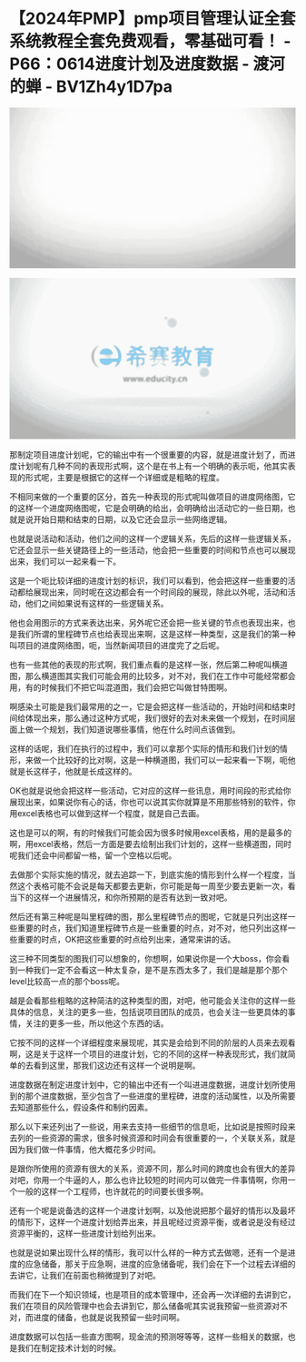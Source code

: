 # 【2024年PMP】pmp项目管理认证全套系统教程全套免费观看，零基础可看！ - P66：0614进度计划及进度数据 - 渡河的蝉 - BV1Zh4y1D7pa

![](img/96a5161f6b2f4141416b4b0394c46938_0.png)

![](img/96a5161f6b2f4141416b4b0394c46938_1.png)

那制定项目进度计划呢，它的输出中有一个很重要的内容，就是进度计划了，而进度计划呢有几种不同的表现形式啊，这个是在书上有一个明确的表示呃，他其实表现的形式呢，主要是根据它的这样一个详细或是粗略的程度。

不相同来做的一个重要的区分，首先一种表现的形式呢叫做项目的进度网络图，它的这样一个进度网络图呢，它是会明确的给出，会明确给出活动它的一些日期，也就是说开始日期和结束的日期，以及它还会显示一些网络逻辑。

也就是说活动和活动，他们之间的这样一个逻辑关系，先后的这样一些逻辑关系，它还会显示一些关键路径上的一些活动，他会把一些重要的时间和节点也可以展现出来，我们可以一起来看一下。

这是一个呃比较详细的进度计划的标识，我们可以看到，他会把这样一些重要的活动都给展现出来，同时呢在这边都会有一个时间段的展现，除此以外呢，活动和活动，他们之间如果说有这样的一些逻辑关系。

他也会用图示的方式来表达出来，另外呢它还会把一些关键的节点也表现出来，也是我们所谓的里程碑节点也给表现出来啊，这是这样一种类型，这是我们的第一种叫项目的进度网络图，呃，当然新闻项目的进度完了之后呢。

也有一些其他的表现的形式啊，我们重点看的是这样一张，然后第二种呢叫横道图，那么横道图其实我们可能会用的比较多，对不对，我们在工作中可能经常都会用，有的时候我们不把它叫混道图，我们会把它叫做甘特图啊。

啊感染土可能是我们最常用的之一，它是会把这样一些活动的，开始时间和结束时间给体现出来，那么通过这种方式呢，我们很好的去对未来做一个规划，在时间层面上做一个规划，我们知道说哪些事情，他在什么时间点该做到。

这样的话呢，我们在执行的过程中，我们可以拿那个实际的情形和我们计划的情形，来做一个比较好的比对啊，这是一种横道图，我们可以一起来看一下啊，呃他就是长这样子，他就是长成这样的。

OK也就是说他会把这样一些活动，它对应的这样一些讯息，用时间段的形式给你展现出来，如果说你有心的话，你也可以说其实你就算是不用那些特别的软件，你用excel表格也可以做到这样一个程度，就是自己去画。

这也是可以的啊，有的时候我们可能会因为很多时候用excel表格，用的是最多的啊，用excel表格，然后一方面是要去绘制出我们计划的，这样一些横道图，同时呢我们还会中间都留一格，留一个空格以后呢。

去做那个实际实施的情况，就去追踪一下，到底实施的情形到什么样一个程度，当然这个表格可能不会说是每天都要去更新，你可能是每一周至少要去更新一次，看当下的这样一个进展情况，和你所预期的是否有达到一致对吧。

然后还有第三种呢是叫里程碑的图，那么里程碑节点的图呢，它就是只列出这样一些重要的时点，我们知道里程碑节点是一些重要的时点，对不对，他只列出这样一些重要的时点，OK把这些重要的时点给列出来，通常来讲的话。

这三种不同类型的图我们可以想象的，你想啊，如果说你是一个大boss，你会看到一种我们一定不会看这一种太复杂，是不是东西太多了，我们是越是那个那个level比较高一点的那个boss呢。

越是会看那些粗略的这种简洁的这种类型的图，对吧，他可能会关注你的这样一些具体的信息，关注的更多一些，包括说项目团队的成员，也会关注一些更具体的事情，关注的更多一些，所以他这个东西的话。

它按不同的这样一个详细程度来展现呢，其实是会给到不同的阶层的人员来去观看啊，这是关于这样一个项目的进度计划，它的不同的这样一种表现形式，我们就简单的去看到这里，那我们这边还有这样一个说明是啊。

进度数据在制定进度计划中，它的输出中还有一个叫进进度数据，进度计划所使用到的那个进度数据，至少包含了一些进度的里程碑，进度的活动属性，以及所需要去知道那些什么，假设条件和制约因素。

那么以下来还列出了一些说，用来去支持一些细节的信息呃，比如说是按照时段来去列的一些资源的需求，很多时候资源和时间会有很重要的一，个关联关系，就是因为我们做一件事情，他大概花多少时间。

是跟你所使用的资源有很大的关系，资源不同，那么时间的跨度也会有很大的差异对吧，你用一个牛逼的人，那么也许比较短的时间内可以做完一件事情啊，你用一个一般的这样一个工程师，也许就花的时间要长很多啊。

还有一个呢是说备选的这样一个进度计划啊，以及他说把那个最好的情形以及最坏的情形下，这样一个进度计划给弄出来，并且呢经过资源平衡，或者说是没有经过资源平衡的，这样一些进度计划给列出来。

也就是说如果出现什么样的情形，我可以什么样的一种方式去做嗯，还有一个是进度的应急储备，那关于应急啊，进度的应急储备呢，我们会在下一个过程去详细的去讲它，让我们在前面也稍微提到了对吧。

而我们在下一个知识领域，也是项目的成本管理中，还会再一次详细的去讲到它，我们在项目的风险管理中也会去讲到它，那么储备呢其实说我预留一些资源对不对，而进度的储备，也就是说我预留一些时间啊。

进度数据可以包括一些直方图啊，现金流的预测呀等等，这样一些相关的数据，也是我们在制定技术计划的时候。